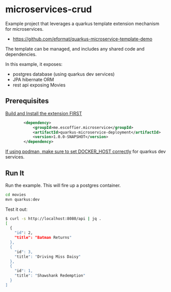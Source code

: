 # microservices-crud

Example project that leverages a quarkus template extension mechanism for microservices.

- https://github.com/eformat/quarkus-microservice-template-demo

The template can be managed, and includes any shared code and dependencies.

In this example, it exposes:

- postgres database (using quarkus dev services)
- JPA hibernate ORM
- rest api exposing Movies

## Prerequisites

[Build and Install the extension FIRST](https://github.com/eformat/quarkus-microservice-template-demo)

```xml
        <dependency>
            <groupId>me.escoffier.microservice</groupId>
            <artifactId>quarkus-microservice-deployment</artifactId>
            <version>1.0.0-SNAPSHOT</version>
        </dependency>
```

[If using podman, make sure to set DOCKER_HOST correctly](https://quarkus.io/blog/quarkus-devservices-testcontainers-podman) for quarkus dev services.

## Run It

Run the example. This will fire up a postgres container.

```bash
cd movies
mvn quarkus:dev
```

Test it out:

```bash
$ curl -s http://localhost:8080/api | jq .
[
  {
    "id": 2,
    "title": "Batman Returns"
  },
  {
    "id": 3,
    "title": "Driving Miss Daisy"
  },
  {
    "id": 1,
    "title": "Shawshank Redemption"
  }
]
```
